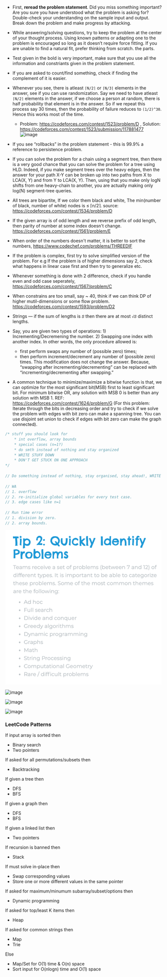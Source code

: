 * First, **reread the problem statement**. Did you miss something important? Are you sure you have understood what the problem is asking for? Double-check your understanding on the sample input and output. Break down the problem and make progress by attacking.
* While answering/solving questions, try to keep the problem at the center of your thought process. Using
known patterns or adapting one to the problem is encouraged so long as it doesn’t require force
fitting. If you are unable to find a natural fit, prefer thinking from scratch.
the parts.
* Test given in the bold is very important, make sure that you use all the information and constriants given in the problem statement.
* If you are asked to count/find something, check if finding the complement of it is easier.
* Whenever you see, there is atleast `⌈N/2⌉` or `⌈N/3⌉` elements in the answer, see if you can use randomization. Say we need to have atleast `⌈N/2⌉` elements in the answer, if we choose a person at random, there is half probability that element is in the answer. So if we repeat this process say 30 times, then the probability of failure reduces to `(1/2)^30`. Hence this works most of the time.
  * Problem: https://codeforces.com/contest/1523/problem/D , Solution: https://codeforces.com/contest/1523/submission/117881477
  ![image](https://user-images.githubusercontent.com/19663316/120113940-6f380a00-c19a-11eb-8a77-b3c4c761a32d.png)
* If you see “rollbacks” in the problem statement - this is 99.9% a reference to persistence problem.
* If you can solve the problem for a chain using a segment tree, then there is a very good chance that you can solve the problem for a tree using HLD. Indeed, if you make segment trees over the heavy edges, then the answer for your path X-Y can be broken up into two paths from X to LCA(X, Y) and from Y to LCA(X, Y). Then, using that you make only logN shifts from one heavy-chain to another, you are actually making only log(N) segment-tree queries.
* All trees are bipartite, If we color them black and white, The min(number of black, number of white) nodes is ≤ ⌈n/2⌉. source: https://codeforces.com/contest/1534/problem/D
* If the given array is of odd length and we reverse prefix of odd length, then parity of number at some index doesn't change. https://codeforces.com/contest/1561/problem/E
* When order of the numbers doesn't matter, it is better to sort the numbers, https://www.codechef.com/problems/THREEDIF
* If the problem is complex, first try to solve simplified version of the problem. For e.g If the problem is of higher dimensions say 2, check what happens in linear case first and then try to generalize etc.
* Whenever something is done with 2 difference, check if you handle even and odd case seperately, https://codeforces.com/contest/1567/problem/C
* When constrains are too small, say ~ 40, think if we can think DP of higher mutil-dimensions or some flow problem. https://codeforces.com/contest/1593/problem/D2
* Strings — if the sum of lengths is `𝑆` then there are at most `√𝑆` distinct lengths.
* Say, you are given two types of operations: 1) Incrementing/Decremening the number. 2) Swapping one index with another index. In other words, the only procedure allowed is:

   - first perform swaps any number of (possible zero) times;
   - then perform increment/decrement any number of (possible zero) times.
This modification does not change the answer. Because, “swapping after incrementing/decrementing” can be replaced with “incrementing/decrementing after swapping.”
* A common technique to minimize/maximize a bitwise function is that, we can optimize for the most significant bit(MSB) first to least significant bit. For minimum bitwise OR, any solution with MSB 0 is better than any solution with MSB 1. REF: https://codeforces.com/contest/1624/problem/G (For this problem: Iterate through the bits in decreasing order and try to check if we solve the problem with edges with bit zero can make a spanning tree. You can use disjoint set union to check if edges with bit zero can make the graph connected).

```cpp
/* stuff you should look for
	* int overflow, array bounds
	* special cases (n=1?)
	* do smth instead of nothing and stay organized
	* WRITE STUFF DOWN
	* DON'T GET STUCK ON ONE APPROACH
*/

// Do something instead of nothing, stay organised, stay ahead!, WRITE STUFF DOWN

// WA
// 1. overflow
// 2. re-initialize global variables for every test case.
// 3. edge cases like n=1

// Run time error
// 1. division by zero.
// 2. array bounds.
```

![](images/observations_17_oct_2021.png)

![image](https://user-images.githubusercontent.com/19663316/140021477-e23d5ef4-7ddd-4ffc-8111-d8d735943530.png)

![image](https://user-images.githubusercontent.com/19663316/140021439-6df2a48e-391b-491a-a412-37de619028ac.png)

![image](https://user-images.githubusercontent.com/19663316/142221056-b26cb7bf-0d78-4b4d-90ab-248aa93656f8.png)


### LeetCode Patterns

If input array is sorted then
- Binary search
- Two pointers

If asked for all permutations/subsets then
- Backtracking

If given a tree then
- DFS
- BFS

If given a graph then
- DFS
- BFS

If given a linked list then
- Two pointers

If recursion is banned then
- Stack

If must solve in-place then
- Swap corresponding values
- Store one or more different values in the same pointer

If asked for maximum/minumum subarray/subset/options then
- Dynamic programming

If asked for top/least K items then
- Heap

If asked for common strings then
- Map
- Trie

Else
- Map/Set for O(1) time & O(n) space
- Sort input for O(nlogn) time and O(1) space
